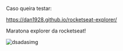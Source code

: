 Caso queira testar:

https://dan1928.github.io/rocketseat-explorer/


Maratona explorer da rocketseat!

![dsadasimg](https://user-images.githubusercontent.com/104202323/173190432-9073c575-6e47-4c99-9d99-9e54f90f9459.png)
